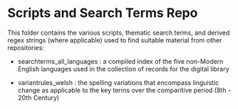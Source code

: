 # Scripts and Search Terms Repo

This folder contains the various scripts, thematic search terms, and derived regex strings (where applicable) used to find suitable material from other repositories:


- searchterms_all_languages : a compiled index of the five non-Modern English languages used in the collection of records for the digital library

- variantrules_welsh : the spelling variations that encompass linguistic change as applicable to the key terms over the comparitive period (8th - 20th Century)
